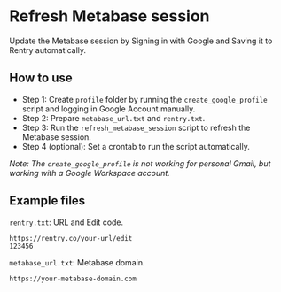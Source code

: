 # Refresh Metabase session
Update the Metabase session by Signing in with Google and Saving it to Rentry automatically.

## How to use
- Step 1: Create `profile` folder by running the `create_google_profile` script and logging in Google Account manually.
- Step 2: Prepare `metabase_url.txt` and `rentry.txt`.
- Step 3: Run the `refresh_metabase_session` script to refresh the Metabase session.
- Step 4 (optional): Set a crontab to run the script automatically.

*Note: The `create_google_profile` is not working for personal Gmail, but working with a Google Workspace account.*

## Example files
`rentry.txt`: URL and Edit code.
```text
https://rentry.co/your-url/edit
123456
```

`metabase_url.txt`: Metabase domain.
```text
https://your-metabase-domain.com
```